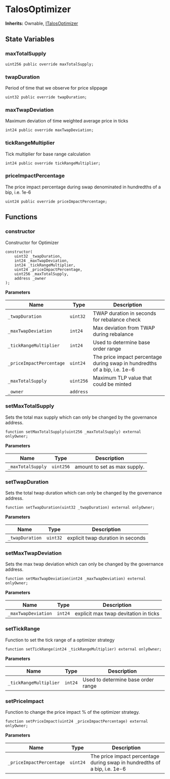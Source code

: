 # TalosOptimizer

**Inherits:**
Ownable, [ITalosOptimizer](/talos/interfaces/ITalosOptimizer.sol/interface.ITalosOptimizer.md)


## State Variables
### maxTotalSupply

```solidity
uint256 public override maxTotalSupply;
```


### twapDuration
Period of time that we observe for price slippage


```solidity
uint32 public override twapDuration;
```


### maxTwapDeviation
Maximum deviation of time weighted average price in ticks


```solidity
int24 public override maxTwapDeviation;
```


### tickRangeMultiplier
Tick multiplier for base range calculation


```solidity
int24 public override tickRangeMultiplier;
```


### priceImpactPercentage
The price impact percentage during swap denominated in hundredths of a bip, i.e. 1e-6


```solidity
uint24 public override priceImpactPercentage;
```


## Functions
### constructor

Constructor for Optimizer


```solidity
constructor(
    uint32 _twapDuration,
    int24 _maxTwapDeviation,
    int24 _tickRangeMultiplier,
    uint24 _priceImpactPercentage,
    uint256 _maxTotalSupply,
    address _owner
);
```
**Parameters**

|Name|Type|Description|
|----|----|-----------|
|`_twapDuration`|`uint32`|TWAP duration in seconds for rebalance check|
|`_maxTwapDeviation`|`int24`|Max deviation from TWAP during rebalance|
|`_tickRangeMultiplier`|`int24`|Used to determine base order range|
|`_priceImpactPercentage`|`uint24`|The price impact percentage during swap in hundredths of a bip, i.e. 1e-6|
|`_maxTotalSupply`|`uint256`|Maximum TLP value that could be minted|
|`_owner`|`address`||


### setMaxTotalSupply

Sets the total max supply which can only be changed by the governance address.


```solidity
function setMaxTotalSupply(uint256 _maxTotalSupply) external onlyOwner;
```
**Parameters**

|Name|Type|Description|
|----|----|-----------|
|`_maxTotalSupply`|`uint256`|amount to set as max supply.|


### setTwapDuration

Sets the total twap duration which can only be changed by the governance address.


```solidity
function setTwapDuration(uint32 _twapDuration) external onlyOwner;
```
**Parameters**

|Name|Type|Description|
|----|----|-----------|
|`_twapDuration`|`uint32`|explicit twap duration in seconds|


### setMaxTwapDeviation

Sets the max twap deviation which can only be changed by the governance address.


```solidity
function setMaxTwapDeviation(int24 _maxTwapDeviation) external onlyOwner;
```
**Parameters**

|Name|Type|Description|
|----|----|-----------|
|`_maxTwapDeviation`|`int24`|explicit max twap devitation in ticks|


### setTickRange

Function to set the tick range of a optimizer strategy


```solidity
function setTickRange(int24 _tickRangeMultiplier) external onlyOwner;
```
**Parameters**

|Name|Type|Description|
|----|----|-----------|
|`_tickRangeMultiplier`|`int24`|Used to determine base order range|


### setPriceImpact

Function to change the price impact % of the optimizer strategy.


```solidity
function setPriceImpact(uint24 _priceImpactPercentage) external onlyOwner;
```
**Parameters**

|Name|Type|Description|
|----|----|-----------|
|`_priceImpactPercentage`|`uint24`|The price impact percentage during swap in hundredths of a bip, i.e. 1e-6|


